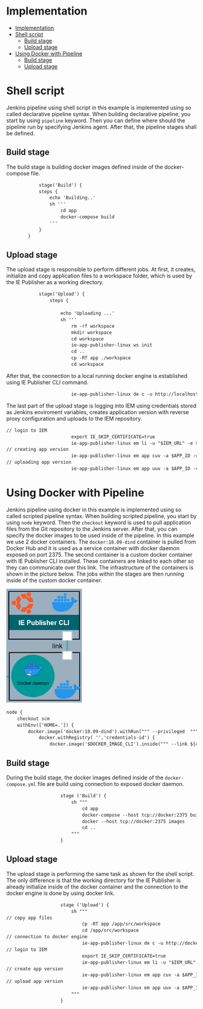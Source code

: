 # Implementation

- [Implementation](#implementation)
- [Shell script](#shell-script)
  - [Build stage](#build-stage)
  - [Upload stage](#upload-stage)
- [Using Docker with Pipeline](#using-docker-with-pipeline)
  - [Build stage](#build-stage-1)
  - [Upload stage](#upload-stage-1)


# Shell script 

Jenkins pipeline using shell script in this example is implemented using so called declarative pipeline syntax. When building declarative pipeline, you start by using `pipeline` keyword. Then you can define where should the pipeline run by specifying Jenkins agent. After that, the pipeline stages shall be defined. 

## Build stage

The build stage is building docker images defined inside of the docker-compose file. 

```txt
            stage('Build') {
            steps {
                echo 'Building..'
                sh '''
                    cd app
                    docker-compose build
                '''
            }
        }

```

## Upload stage
The upload stage is responsible to perform different jobs. At first, it creates, initialize and copy application files to a workspace folder, which is used by the IE Publisher as a working directory. 

```txt
            stage('Upload') {
                steps {
                
                    echo 'Uploading ...'
                    sh '''
                        rm -rf workspace
                        mkdir workspace
                        cd workspace
                        ie-app-publisher-linux ws init
                        cd ..
                        cp -RT app ./workspace
                        cd workspace

```

After that, the connection to a local running docker engine is established using IE Publisher CLI command.

```txt
                        ie-app-publisher-linux de c -u http://localhost:2375
```
The last part of the upload stage is logging into IEM using credentials stored as Jenkins enviroment variables, creates application version with reverse proxy configuration and uploads to the IEM repository. 

```txt
// login to IEM
                        export IE_SKIP_CERTIFICATE=true
                        ie-app-publisher-linux em li -u "$IEM_URL" -e $USER_NAME -p $PSWD
// creating app version                       
                        ie-app-publisher-linux em app cuv -a $APP_ID -v 0.0.$BUILD_NUMBER -y ./docker-compose.prod.yml -n '{"hello-edge":[{"name":"hello-edge","protocol":"HTTP","port":"80","headers":"","rewriteTarget":"/"}]}' -s 'hello-edge' -t 'FromBoxReverseProxy' -u "hello-edge" -r "/"
// uploading app version                          
                        ie-app-publisher-linux em app uuv -a $APP_ID -v 0.0.$BUILD_NUMBER

```


# Using Docker with Pipeline

Jenkins pipeline using docker in this example is implemented using so called scripted pipeline syntax. When building scripted pipeline, you start by using `node` keyword. Then the `checkout` keyword is used to pull application files from the Git repository to the Jenkins server. After that, you can specify the docker images to be used inside of the pipeline. In this example we use 2 docker containers. The `docker:18.09-dind` container is pulled from Docker Hub and it is used as a service container with docker daemon exposed on port 2375. The second container is a custom docker container with IE Publisher CLI installed. These containers are linked to each other so they can communicate over this link. The infrastructure of the containers is shown in the picture below. The jobs within the stages are then running inside of the custom docker container.

<img src="./graphics/docker_pipeline.PNG" width="200"/>

```txt
node {
    checkout scm
    withEnv(['HOME=.']) {          
        docker.image('docker:18.09-dind').withRun(""" --privileged  """) { c ->
            docker.withRegistry( '','credentials-id') {    
                docker.image('$DOCKER_IMAGE_CLI').inside(""" --link ${c.id}:docker --privileged -u root """) {

```
## Build stage

During the build stage, the docker images defined inside of the `docker-compose.yml` file are build using connection to exposed docker daemon. 

```txt
                    stage ('Build') {
                        sh """
                            cd app
                            docker-compose --host tcp://docker:2375 build
                            docker --host tcp://docker:2375 images
                            cd ..
                        """
                    }

```

## Upload stage

The upload stage is performing the same task as shown for the shell script. The only difference is that the working directory for the IE Publisher is already initialize inside of the docker container and the connection to the docker engine is done by using docker link. 



```txt
                    stage ('Upload') {
                        sh """
// copy app files                       
                            cp -RT app /app/src/workspace
                            cd /app/src/workspace
// connection to docker engine
                            ie-app-publisher-linux de c -u http://docker:2375
// login to IEM
                            export IE_SKIP_CERTIFICATE=true
                            ie-app-publisher-linux em li -u "$IEM_URL" -e $USER_NAME -p $PSWD
// create app version
                            ie-app-publisher-linux em app cuv -a $APP_ID -v 0.0.$BUILD_NUMBER -y ./docker-compose.prod.yml -n '{"hello-edge":[{"name":"hello-edge","protocol":"HTTP","port":"80","headers":"","rewriteTarget":"/"}]}' -s 'hello-edge' -t 'FromBoxReverseProxy' -u "hello-edge" -r "/"
// upload app version
                            ie-app-publisher-linux em app uuv -a $APP_ID -v 0.0.$BUILD_NUMBER
                        """
                    }  


```